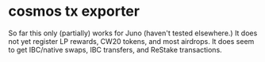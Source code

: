 # cosmos tx exporter

So far this only (partially) works for Juno (haven't tested elsewhere.) It does not yet register LP rewards, CW20 tokens, and most airdrops. It does seem to get IBC/native swaps, IBC transfers, and ReStake transactions.